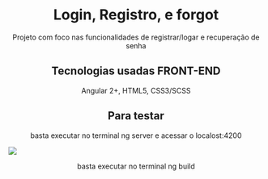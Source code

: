 <h1 align="center"> Login, Registro, e forgot </h1>
<p align="center"> Projeto com foco nas funcionalidades de registrar/logar e recuperação de senha </p>

<h2 align="center"> Tecnologias usadas <span>FRONT-END</span> </h2>
<p align="center"> Angular 2+, HTML5, CSS3/SCSS </p>

<h2 align="center"> Para testar </h2>

<p align="center"> basta executar no terminal ng server e acessar o localost:4200 </p>

<img src="https://img.shields.io/static/v1?label=angular&message=BUILD&color=red&style=for-the-badge&logo=ANGULAR"/>

<p align="center"> basta executar no terminal ng build </p>

